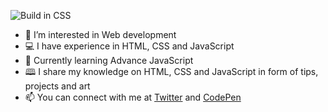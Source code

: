 ![Build in CSS](https://user-images.githubusercontent.com/77884951/182815538-d9aae4e0-c8a3-468b-85d3-02377a661d84.JPG)

* 👀 I’m interested in Web development
* 💻 I have experience in HTML, CSS and JavaScript
* 📝 Currently learning Advance JavaScript
* 🕮 I share my knowledge on HTML, CSS and JavaScript in form of tips, projects and art
* 📫 You can connect with me at [Twitter](https://twitter.com/CodeByPoonam) and [CodePen](https://codepen.io/poonam-adlakha)

<!---
poonam-adlakha/poonam-adlakha is a ✨ special ✨ repository because its `README.md` (this file) appears on your GitHub profile.
You can click the Preview link to take a look at your changes.
--->
